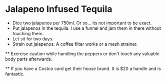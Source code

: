 # Jalapeno Infused Tequila

 * Dice two jalapenos per 750ml. Or so... its not important to be exact.
 * Put jalapenos in the tequila. I use a funnel and jam them in there without touching them.
 * Let sit for two days.
 * Strain out jalapenos. A coffee filter works or a mesh strainer. 

** Exercise caution while handling the peppers or don't touch any valuable body parts afterwards.

** If you have a Costco card get their house brand. It is $20 a handle and is fantastic.

